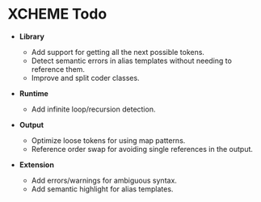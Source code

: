 # XCHEME Todo

- **Library**

  - Add support for getting all the next possible tokens.
  - Detect semantic errors in alias templates without needing to reference them.
  - Improve and split coder classes.

- **Runtime**

  - Add infinite loop/recursion detection.

- **Output**

  - Optimize loose tokens for using map patterns.
  - Reference order swap for avoiding single references in the output.

- **Extension**

  - Add errors/warnings for ambiguous syntax.
  - Add semantic highlight for alias templates.
